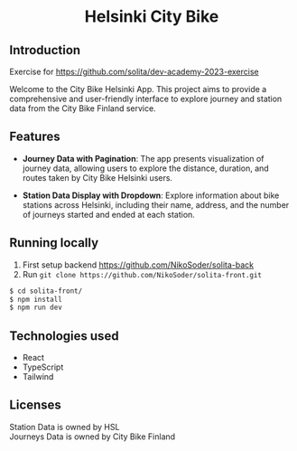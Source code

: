 <h1 align="center">
  Helsinki City Bike 
</h1>

## Introduction

Exercise for <https://github.com/solita/dev-academy-2023-exercise>

Welcome to the City Bike Helsinki App. This project aims to provide a comprehensive and user-friendly interface to explore journey and station data from the City Bike Finland service.

## Features

- **Journey Data with Pagination**: The app presents visualization of journey data, allowing users to explore the distance, duration, and routes taken by City Bike Helsinki users.

- **Station Data Display with Dropdown**: Explore information about bike stations across Helsinki, including their name, address, and the number of journeys started and ended at each station.

## Running locally

1. First setup backend <https://github.com/NikoSoder/solita-back>
2. Run `git clone https://github.com/NikoSoder/solita-front.git`

```bash
$ cd solita-front/
$ npm install
$ npm run dev
```

## Technologies used

- React
- TypeScript
- Tailwind

## Licenses

Station Data is owned by HSL<br>
Journeys Data is owned by City Bike Finland
